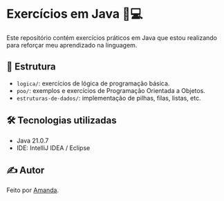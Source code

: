 # Exercícios em Java 🧠💻

Este repositório contém exercícios práticos em Java que estou realizando para reforçar meu aprendizado na linguagem.

## 📁 Estrutura

- `logica/`: exercícios de lógica de programação básica.
- `poo/`: exemplos e exercícios de Programação Orientada a Objetos.
- `estruturas-de-dados/`: implementação de pilhas, filas, listas, etc.

## 🛠️ Tecnologias utilizadas

- Java 21.0.7 
- IDE: IntelliJ IDEA / Eclipse 

## ✍️ Autor

Feito por [Amanda](https://github.com/AmandaLeopoldoo).
